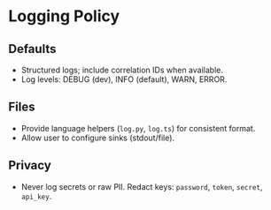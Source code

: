 # Logging Policy

## Defaults
- Structured logs; include correlation IDs when available.
- Log levels: DEBUG (dev), INFO (default), WARN, ERROR.

## Files
- Provide language helpers (`log.py`, `log.ts`) for consistent format.
- Allow user to configure sinks (stdout/file).

## Privacy
- Never log secrets or raw PII. Redact keys: `password`, `token`, `secret`, `api_key`.
